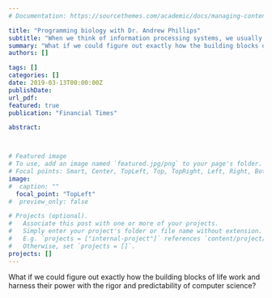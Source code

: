 ```yaml
---
# Documentation: https://sourcethemes.com/academic/docs/managing-content/

title: "Programming biology with Dr. Andrew Phillips"
subtitle: "When we think of information processing systems, we usually think of computers, but the cells in our bodies are also information processing systems. Hear why Dr. Andrew Phillips aims to solve how these building blocks of life work. - <a href = https://www.microsoft.com/en-us/research/podcast/programming-biology-with-dr-andrew-phillips/>Microsoft Research Podcast</a>"
summary: "What if we could figure out exactly how the building blocks of life work and harness their power with the rigor and predictability of computer science?"
authors: []

tags: []
categories: []
date: 2019-03-13T00:00:00Z
publishDate:
url_pdf: 
featured: true
publication: "Financial Times"

abstract:



# Featured image
# To use, add an image named `featured.jpg/png` to your page's folder.
# Focal points: Smart, Center, TopLeft, Top, TopRight, Left, Right, BottomLeft, Bottom, BottomRight.
image: 
#  caption: ""
  focal_point: "TopLeft"
#  preview_only: false

# Projects (optional).
#   Associate this post with one or more of your projects.
#   Simply enter your project's folder or file name without extension.
#   E.g. `projects = ["internal-project"]` references `content/project/deep-learning/index.md`.
#   Otherwise, set `projects = []`.
projects: []
---
```


What if we could figure out exactly how the building blocks of life work and harness their power with the rigor and predictability of computer science?
